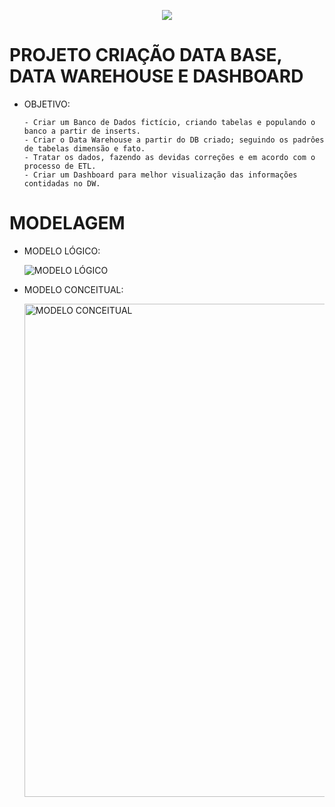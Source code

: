 <p align="center">
<img src="http://img.shields.io/static/v1?label=STATUS&message=EM%20DESENVOLVIMENTO&color=GREEN&style=for-the-badge"/>
</p>

# PROJETO CRIAÇÃO DATA BASE, DATA WAREHOUSE E DASHBOARD

  - OBJETIVO:
    
        - Criar um Banco de Dados fictício, criando tabelas e populando o banco a partir de inserts.
        - Criar o Data Warehouse a partir do DB criado; seguindo os padrôes de tabelas dimensão e fato.
        - Tratar os dados, fazendo as devidas correções e em acordo com o processo de ETL.
        - Criar um Dashboard para melhor visualização das informações contidadas no DW.
    
# MODELAGEM

  - MODELO LÓGICO:

    ![MODELO LÓGICO](https://github.com/israelalvees/scrip-criacao-DB/assets/128307729/08f5724d-2145-4b3d-9a55-77923b59588c)

  - MODELO CONCEITUAL:

    <img width="789" alt="MODELO CONCEITUAL" src="https://github.com/israelalvees/scrip-criacao-DB/assets/128307729/60e97a5e-883d-456a-a76a-f23f1222658d">
  
